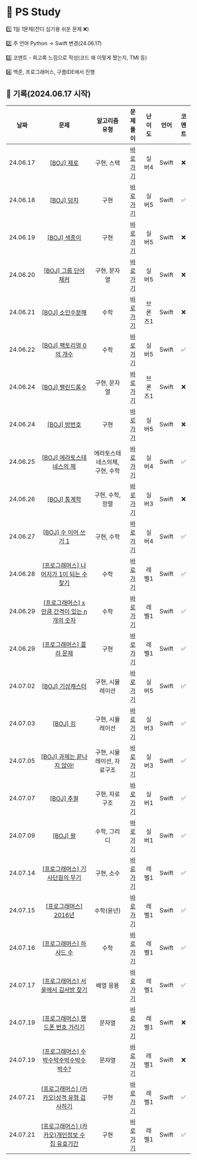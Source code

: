 # 🔎 PS Study

1️⃣ 1일 1문제(잔디 심기용 쉬운 문제 ❌)

2️⃣ 주 언어 Python -> Swift 변경(24.06.17)

3️⃣ 코멘트 - 회고록 느낌으로 작성(코드 왜 이렇게 짰는지, TMI 등)

4️⃣ 백준, 프로그래머스, 구름IDE에서 진행


## 📝 기록(2024.06.17 시작)
|   날짜  |                      문제                   |     알고리즘 유형    |                문제풀이              | 난이도 | 언어 | 코멘트 |                              
|:------:|:------------------------------------------:|:-----------------:|:----------------------------------:|:----:|:-----:|:----:|
|24.06.17|[\[BOJ\] 제로](https://www.acmicpc.net/problem/10773)|구현, 스택|[바로가기](https://github.com/MuchanKim/problem-solving-study/tree/main/%EB%B0%B1%EC%A4%80/Silver/10773.%E2%80%85%EC%A0%9C%EB%A1%9C)|실버4|Swift|❌|
|24.06.18|[\[BOJ\] 덩치](https://www.acmicpc.net/problem/7568)|구현|[바로가기](https://github.com/MuchanKim/problem-solving-study/tree/main/%EB%B0%B1%EC%A4%80/Silver/7568.%E2%80%85%EB%8D%A9%EC%B9%98)|실버5|Swift|✅|
|24.06.19|[\[BOJ\] 색종이](https://www.acmicpc.net/problem/2563)|구현|[바로가기](https://github.com/MuchanKim/problem-solving-study/tree/main/%EB%B0%B1%EC%A4%80/Silver/2563.%E2%80%85%EC%83%89%EC%A2%85%EC%9D%B4)|실버5|Swift|❌|
|24.06.20|[\[BOJ\] 그룹 단어 체커](https://www.acmicpc.net/problem/1316)|구현, 문자열|[바로가기](https://github.com/MuchanKim/problem-solving-study/tree/main/%EB%B0%B1%EC%A4%80/Silver/1316.%E2%80%85%EA%B7%B8%EB%A3%B9%E2%80%85%EB%8B%A8%EC%96%B4%E2%80%85%EC%B2%B4%EC%BB%A4)|실버5|Swift|❌|
|24.06.21|[\[BOJ\] 소인수분해](https://www.acmicpc.net/problem/11653)|수학|[바로가기](https://github.com/MuchanKim/problem-solving-study/tree/main/%EB%B0%B1%EC%A4%80/Bronze/11653.%E2%80%85%EC%86%8C%EC%9D%B8%EC%88%98%EB%B6%84%ED%95%B4)|브론즈1|Swift|❌|
|24.06.22|[\[BOJ\] 팩토리얼 0의 개수](https://www.acmicpc.net/problem/1676)|수학|[바로가기](https://github.com/MuchanKim/problem-solving-study/tree/main/%EB%B0%B1%EC%A4%80/Silver/1676.%E2%80%85%ED%8C%A9%ED%86%A0%EB%A6%AC%EC%96%BC%E2%80%850%EC%9D%98%E2%80%85%EA%B0%9C%EC%88%98)|실버5|Swift|✅|
|24.06.24|[\[BOJ\] 팰린드롬수](https://www.acmicpc.net/problem/1259)|구현, 문자열|[바로가기](https://github.com/MuchanKim/problem-solving-study/tree/main/%EB%B0%B1%EC%A4%80/Bronze/1259.%E2%80%85%ED%8C%B0%EB%A6%B0%EB%93%9C%EB%A1%AC%EC%88%98)|브론즈1|Swift|❌|
|24.06.24|[\[BOJ\] 방번호](https://www.acmicpc.net/problem/1475)|구현|[바로가기](https://github.com/MuchanKim/problem-solving-study/tree/main/%EB%B0%B1%EC%A4%80/Silver/1475.%E2%80%85%EB%B0%A9%E2%80%85%EB%B2%88%ED%98%B8)|실버5|Swift|❌|
|24.06.25|[\[BOJ\] 에라토스테네스의 체](https://www.acmicpc.net/problem/1475)|에라토스테네스의체, 구현, 수학|[바로가기](https://github.com/MuchanKim/problem-solving-study/tree/main/%EB%B0%B1%EC%A4%80/Silver/2960.%E2%80%85%EC%97%90%EB%9D%BC%ED%86%A0%EC%8A%A4%ED%85%8C%EB%84%A4%EC%8A%A4%EC%9D%98%E2%80%85%EC%B2%B4)|실버4|Swift|✅|
|24.06.26|[\[BOJ\] 통계학](https://www.acmicpc.net/problem/2108)|구현, 수학, 정렬|[바로가기](https://github.com/MuchanKim/problem-solving-study/tree/main/%EB%B0%B1%EC%A4%80/Silver/2108.%E2%80%85%ED%86%B5%EA%B3%84%ED%95%99)|실버3|Swift|❌|
|24.06.27|[\[BOJ\] 수 이어 쓰기 1](https://www.acmicpc.net/problem/1748)|구현, 수학|[바로가기](https://github.com/MuchanKim/problem-solving-study/tree/main/%EB%B0%B1%EC%A4%80/Silver/1748.%E2%80%85%EC%88%98%E2%80%85%EC%9D%B4%EC%96%B4%E2%80%85%EC%93%B0%EA%B8%B0%E2%80%851)|실버4|Swift|✅|
|24.06.28|[\[프로그래머스\] 나머지가 1이 되는 수 찾기](https://school.programmers.co.kr/learn/courses/30/lessons/87389)|수학|[바로가기](https://github.com/MuchanKim/problem-solving-study/tree/main/%ED%94%84%EB%A1%9C%EA%B7%B8%EB%9E%98%EB%A8%B8%EC%8A%A4/1/87389.%E2%80%85%EB%82%98%EB%A8%B8%EC%A7%80%EA%B0%80%E2%80%851%EC%9D%B4%E2%80%85%EB%90%98%EB%8A%94%E2%80%85%EC%88%98%E2%80%85%EC%B0%BE%EA%B8%B0)|레벨1|Swift|✅|
|24.06.29|[\[프로그래머스\] x만큼 간격이 있는 n개의 숫자](https://school.programmers.co.kr/learn/courses/30/lessons/12954)|수학|[바로가기](https://github.com/MuchanKim/problem-solving-study/tree/main/%ED%94%84%EB%A1%9C%EA%B7%B8%EB%9E%98%EB%A8%B8%EC%8A%A4/1/12954.%E2%80%85x%EB%A7%8C%ED%81%BC%E2%80%85%EA%B0%84%EA%B2%A9%EC%9D%B4%E2%80%85%EC%9E%88%EB%8A%94%E2%80%85n%EA%B0%9C%EC%9D%98%E2%80%85%EC%88%AB%EC%9E%90)|레벨1|Swift|✅|
|24.06.29|[\[프로그래머스\] 콜라 문제](https://school.programmers.co.kr/learn/courses/30/lessons/132267)|구현|[바로가기](https://github.com/MuchanKim/problem-solving-study/tree/main/%ED%94%84%EB%A1%9C%EA%B7%B8%EB%9E%98%EB%A8%B8%EC%8A%A4/1/132267.%E2%80%85%EC%BD%9C%EB%9D%BC%E2%80%85%EB%AC%B8%EC%A0%9C)|레벨1|Swift|✅|
|24.07.02|[\[BOJ\] 기상캐스터](https://www.acmicpc.net/problem/10709)|구현, 시뮬레이션|[바로가기](https://github.com/MuchanKim/problem-solving-study/blob/main/%EB%B0%B1%EC%A4%80/Silver/10709.%E2%80%85%EA%B8%B0%EC%83%81%EC%BA%90%EC%8A%A4%ED%84%B0/%EA%B8%B0%EC%83%81%EC%BA%90%EC%8A%A4%ED%84%B0.swift)|실버5|Swift|✅|
|24.07.03|[\[BOJ\] 킹](https://www.acmicpc.net/problem/1063)|구현, 시뮬레이션|[바로가기](https://github.com/MuchanKim/problem-solving-study/tree/main/%EB%B0%B1%EC%A4%80/Silver/1063.%E2%80%85%ED%82%B9)|실버3|Swift|✅|
|24.07.05|[\[BOJ\] 과제는 끝나지 않아!](https://www.acmicpc.net/problem/17952)|구현, 시뮬레이션, 자료구조|[바로가기](https://github.com/MuchanKim/problem-solving-study/tree/main/%EB%B0%B1%EC%A4%80/Silver/17952.%E2%80%85%EA%B3%BC%EC%A0%9C%EB%8A%94%E2%80%85%EB%81%9D%EB%82%98%EC%A7%80%E2%80%85%EC%95%8A%EC%95%84%EF%BC%81)|실버3|Swift|✅|
|24.07.07|[\[BOJ\] 추월](https://www.acmicpc.net/problem/2002)|구현, 자료구조|[바로가기](https://github.com/MuchanKim/problem-solving-study/tree/main/%EB%B0%B1%EC%A4%80/Silver/2002.%E2%80%85%EC%B6%94%EC%9B%94)|실버1|Swift|✅|
|24.07.09|[\[BOJ\] 팔](https://www.acmicpc.net/problem/1105)|수학, 그리디|[바로가기](https://github.com/MuchanKim/problem-solving-study/tree/main/%EB%B0%B1%EC%A4%80/Silver/1105.%E2%80%85%ED%8C%94)|실버1|Swift|✅|
|24.07.14|[\[프로그래머스\] 기사단원의 무기](https://school.programmers.co.kr/learn/courses/30/lessons/136798)|구현, 소수|[바로가기](https://github.com/MuchanKim/problem-solving-study/tree/main/%ED%94%84%EB%A1%9C%EA%B7%B8%EB%9E%98%EB%A8%B8%EC%8A%A4/1/136798.%E2%80%85%EA%B8%B0%EC%82%AC%EB%8B%A8%EC%9B%90%EC%9D%98%E2%80%85%EB%AC%B4%EA%B8%B0)|레벨1|Swift|✅|
|24.07.15|[\[프로그래머스\] 2016년](https://school.programmers.co.kr/learn/courses/30/lessons/12901)|수학(윤년)|[바로가기](https://github.com/MuchanKim/problem-solving-study/tree/main/%ED%94%84%EB%A1%9C%EA%B7%B8%EB%9E%98%EB%A8%B8%EC%8A%A4/1/12901.%E2%80%852016%EB%85%84)|레벨1|Swift|✅|
|24.07.16|[\[프로그래머스\] 하샤드 수](https://school.programmers.co.kr/learn/courses/30/lessons/12947)|수학|[바로가기](https://github.com/MuchanKim/problem-solving-study/tree/main/%ED%94%84%EB%A1%9C%EA%B7%B8%EB%9E%98%EB%A8%B8%EC%8A%A4/1/12947.%E2%80%85%ED%95%98%EC%83%A4%EB%93%9C%E2%80%85%EC%88%98)|레벨1|Swift|✅|
|24.07.17|[\[프로그래머스\] 서울에서 김서방 찾기](https://school.programmers.co.kr/learn/courses/30/lessons/12919)|배열 응용|[바로가기](https://github.com/MuchanKim/problem-solving-study/tree/main/%ED%94%84%EB%A1%9C%EA%B7%B8%EB%9E%98%EB%A8%B8%EC%8A%A4/1/12919.%E2%80%85%EC%84%9C%EC%9A%B8%EC%97%90%EC%84%9C%E2%80%85%EA%B9%80%EC%84%9C%EB%B0%A9%E2%80%85%EC%B0%BE%EA%B8%B0)|레벨1|Swift|✅|
|24.07.19|[\[프로그래머스\] 핸드폰 번호 가리기](https://school.programmers.co.kr/learn/courses/30/lessons/12948)|문자열|[바로가기](https://github.com/MuchanKim/problem-solving-study/tree/main/%ED%94%84%EB%A1%9C%EA%B7%B8%EB%9E%98%EB%A8%B8%EC%8A%A4/1/12948.%E2%80%85%ED%95%B8%EB%93%9C%ED%8F%B0%E2%80%85%EB%B2%88%ED%98%B8%E2%80%85%EA%B0%80%EB%A6%AC%EA%B8%B0)|레벨1|Swift|❌|
|24.07.19|[\[프로그래머스\] 수박수박수박수박수박수?](https://school.programmers.co.kr/learn/courses/30/lessons/12922)|문자열|[바로가기](https://github.com/MuchanKim/problem-solving-study/tree/main/%ED%94%84%EB%A1%9C%EA%B7%B8%EB%9E%98%EB%A8%B8%EC%8A%A4/1/12922.%E2%80%85%EC%88%98%EB%B0%95%EC%88%98%EB%B0%95%EC%88%98%EB%B0%95%EC%88%98%EB%B0%95%EC%88%98%EB%B0%95%EC%88%98%EF%BC%9F)|레벨1|Swift|❌|
|24.07.21|[\[프로그래머스\] (카카오)성격 유형 검사하기](https://school.programmers.co.kr/learn/courses/30/lessons/118666)|구현|[바로가기](https://github.com/MuchanKim/problem-solving-study/tree/main/%ED%94%84%EB%A1%9C%EA%B7%B8%EB%9E%98%EB%A8%B8%EC%8A%A4/1/118666.%E2%80%85%EC%84%B1%EA%B2%A9%E2%80%85%EC%9C%A0%ED%98%95%E2%80%85%EA%B2%80%EC%82%AC%ED%95%98%EA%B8%B0)|레벨1|Swift|✅|
|24.07.21|[\[프로그래머스\] (카카오)개인정보 수집 유효기간](https://school.programmers.co.kr/learn/courses/30/lessons/150370)|구현|[바로가기](https://github.com/MuchanKim/problem-solving-study/tree/main/%ED%94%84%EB%A1%9C%EA%B7%B8%EB%9E%98%EB%A8%B8%EC%8A%A4/1/150370.%E2%80%85%EA%B0%9C%EC%9D%B8%EC%A0%95%EB%B3%B4%E2%80%85%EC%88%98%EC%A7%91%E2%80%85%EC%9C%A0%ED%9A%A8%EA%B8%B0%EA%B0%84)|레벨1|Swift|✅|
